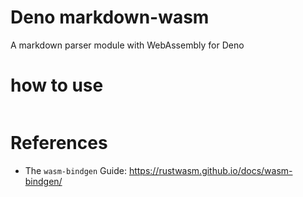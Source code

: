 Deno markdown-wasm
==================

A markdown parser module with WebAssembly for Deno

# how to use

```typescript

```

# References

* The `wasm-bindgen` Guide: https://rustwasm.github.io/docs/wasm-bindgen/
